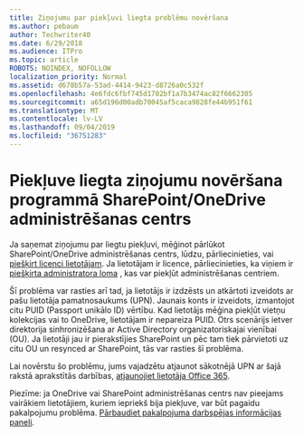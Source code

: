 ```yaml
---
title: Ziņojumu par piekļuvi liegta problēmu novēršana
ms.author: pebaum
author: Techwriter40
ms.date: 6/29/2018
ms.audience: ITPro
ms.topic: article
ROBOTS: NOINDEX, NOFOLLOW
localization_priority: Normal
ms.assetid: d678b57a-53ad-4414-9423-d8726a0c532f
ms.openlocfilehash: 4e6fdc6fbf745d1702bf1a7b3474ac82f6662305
ms.sourcegitcommit: a65d196d00adb70045af5caca9828fe44b951f61
ms.translationtype: MT
ms.contentlocale: lv-LV
ms.lasthandoff: 09/04/2019
ms.locfileid: "36751283"
---
```

# <a name="troubleshoot-access-denied-messages-in-sharepointonedrive-admin-center"></a>Piekļuve liegta ziņojumu novēršana programmā SharePoint/OneDrive administrēšanas centrs

Ja saņemat ziņojumu par liegtu piekļuvi, mēģinot pārlūkot SharePoint/OneDrive administrēšanas centrs, lūdzu, pārliecinieties, vai [piešķirt licenci lietotājam](https://docs.microsoft.com/office365/admin/subscriptions-and-billing/assign-licenses-to-users?view=o365-worldwide&amp;tabs=One). Ja lietotājam ir licence, pārliecinieties, ka viņiem ir [piešķirta administratora loma](https://docs.microsoft.com/office365/admin/add-users/about-admin-roles?view=o365-worldwide) , kas var piekļūt administrēšanas centriem.

Šī problēma var rasties arī tad, ja lietotājs ir izdzēsts un atkārtoti izveidots ar pašu lietotāja pamatnosaukums (UPN). Jaunais konts ir izveidots, izmantojot citu PUID (Passport unikālo ID) vērtību. Kad lietotājs mēģina piekļūt vietņu kolekcijas vai to OneDrive, lietotājam ir nepareiza PUID. Otrs scenārijs ietver direktorija sinhronizēšana ar Active Directory organizatoriskajai vienībai (OU). Ja lietotāji jau ir pierakstījies SharePoint un pēc tam tiek pārvietoti uz citu OU un resynced ar SharePoint, tās var rasties šī problēma.

Lai novērstu šo problēmu, jums vajadzētu atjaunot sākotnējā UPN ar šajā rakstā aprakstītās darbības, [atjaunojiet lietotāja Office 365](https://docs.microsoft.com/office365/admin/add-users/restore-user?view=o365-worldwide).

Piezīme: ja OneDrive vai SharePoint administrēšanas centrs nav pieejams vairākiem lietotājiem, kuriem iepriekš bija piekļuve, var būt pagaidu pakalpojumu problēma.  [Pārbaudiet pakalpojuma darbspējas informācijas paneli](https://portal.office.com/adminportal/home#/servicehealth).


